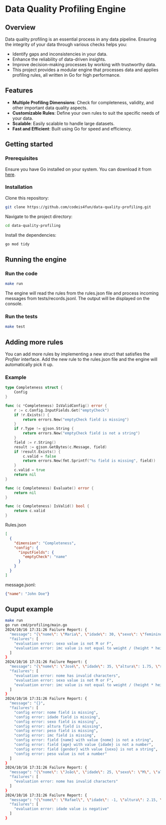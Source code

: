 # Data Quality Profiling Engine
## Overview
Data quality profiling is an essential process in any data pipeline. Ensuring the integrity of your data through various checks helps you:

- Identify gaps and inconsistencies in your data.
- Enhance the reliability of data-driven insights.
- Improve decision-making processes by working with trustworthy data.
- This project provides a modular engine that processes data and applies profiling rules, all written in Go for high performance.

## Features
- **Multiple Profiling Dimensions**: Check for completeness, validity, and other important data quality aspects.
- **Customizable Rules**: Define your own rules to suit the specific needs of your data.
- **Scalable**: Easily scalable to handle large datasets.
- **Fast and Efficient**: Built using Go for speed and efficiency.

## Getting started
### Prerequisites
Ensure you have Go installed on your system. You can download it from [here](https://golang.org/dl/).
### Installation
Clone this repository:
```bash
git clone https://github.com/codeis4fun/data-quality-profiling.git
```
Navigate to the project directory:
```bash
cd data-quality-profiling
```
Install the dependencies:
```bash
go mod tidy
```
## Running the engine
### Run the code
```bash
make run
```
The engine will read the rules from the rules.json file and process incoming messages from tests/records.jsonl. The output will be displayed on the console.
### Run the tests
```bash
make test
```
## Adding more rules
You can add more rules by implementing a new struct that satisfies the *Profiler* interface. Add the new rule to the rules.json file and the engine will automatically pick it up.
### Example
```go
type Completeness struct {
	Config
}

func (c *Completeness) IsValidConfig() error {
	r := c.Config.InputFields.Get("emptyCheck")
	if !r.Exists() {
		return errors.New("emptyCheck field is missing")
	}
	if r.Type != gjson.String {
		return errors.New("emptyCheck field is not a string")
	}
	field := r.String()
	result := gjson.GetBytes(c.Message, field)
	if !result.Exists() {
		c.valid = false
		return errors.New(fmt.Sprintf("%s field is missing", field))
	}
	c.valid = true
	return nil
}

func (c Completeness) Evaluate() error {
	return nil
}

func (c Completeness) IsValid() bool {
	return c.valid
}
```
Rules.json
```json
[
  {
    "dimension": "Completeness",
    "config": {
      "inputFields": {
        "emptyCheck": "name"
      }
    }
  }
]
```
message.jsonl:
```json
{"name": "John Doe"}
```

## Ouput example
```bash
make run
go run cmd/profiling/main.go
2024/10/16 17:31:26 Failure Report: {
  "message": "{\"nome\": \"Maria\", \"idade\": 30, \"sexo\": \"feminino\", \"altura\": 1.70, \"peso\": 60, \"imc\": 10}",
  "failures": [
    "evaluation error: sexo value is not M or F",
    "evaluation error: imc value is not equal to weight / (height * height) = 20.8"
  ]
}
2024/10/16 17:31:26 Failure Report: {
  "message": "{\"nome\": \"José\", \"idade\": 35, \"altura\": 1.75, \"sexo\": \"Masculino\", \"peso\": 90, \"imc\": 20}",
  "failures": [
    "evaluation error: nome has invalid characters",
    "evaluation error: sexo value is not M or F",
    "evaluation error: imc value is not equal to weight / (height * height) = 29.4"
  ]
}
2024/10/16 17:31:26 Failure Report: {
  "message": "{}",
  "failures": [
    "config error: nome field is missing",
    "config error: idade field is missing",
    "config error: sexo field is missing",
    "config error: altura field is missing",
    "config error: peso field is missing",
    "config error: imc field is missing",
    "config error: field {name} with value {nome} is not a string",
    "config error: field {age} with value {idade} is not a number",
    "config error: field {gender} with value {sexo} is not a string",
    "config error: peso value is not a number"
  ]
}
2024/10/16 17:31:26 Failure Report: {
  "message": "{\"nome\": \"João\", \"idade\": 25, \"sexo\": \"M\", \"altura\": 1.80, \"peso\": 80, \"imc\": 24.7}",
  "failures": [
    "evaluation error: nome has invalid characters"
  ]
}
2024/10/16 17:31:26 Failure Report: {
  "message": "{\"nome\": \"Rafael\", \"idade\": -1, \"altura\": 2.15, \"sexo\": \"M\", \"peso\": 160, \"imc\": 34.6}",
  "failures": [
    "evaluation error: idade value is negative"
  ]
}
```